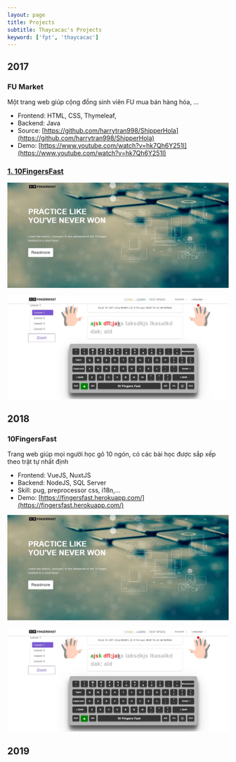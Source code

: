 ```yaml
---
layout: page
title: Projects
subtitle: Thaycacac's Projects
keyword: ['fpt', 'thaycacac']
---
```


## 2017

### FU Market

Một trang web giúp cộng đồng sinh viên FU mua bán hàng hóa, ...

- Frontend: HTML, CSS, Thymeleaf,
- Backend: Java
- Source: [https://github.com/harrytran998/ShipperHola](https://github.com/harrytran998/ShipperHola)
- Demo: [https://www.youtube.com/watch?v=hk7Qh6Y251I](https://www.youtube.com/watch?v=hk7Qh6Y251I)

### [1. 10FingersFast](https://fingersfast.herokuapp.com/)

![10 Fingers Fast](/assets/img/projects/0.JPG)

![10 Fingers Fast](/assets/img/projects/1.JPG)

## 2018

### 10FingersFast

Trang web giúp mọi người học gõ 10 ngón, có các bài học được sắp xếp theo trật tự nhất định

- Frontend: VueJS, NuxtJS
- Backend: NodeJS, SQL Server
- Skill: pug, preprocessor css, i18n,...
- Demo: [https://fingersfast.herokuapp.com/](https://fingersfast.herokuapp.com/)

![10 Fingers Fast](/assets/img/projects/0.JPG)

![10 Fingers Fast](/assets/img/projects/1.JPG)

## 2019

